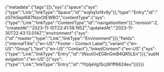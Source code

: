 {"metadata":{"tags":[]},"sys":{"space":{"sys":{"type":"Link","linkType":"Space","id":"eojhq1xf4v9y"}},"type":"Entry","id":"z07ihSepl687NzoOtEWBO","contentType":{"sys":{"type":"Link","linkType":"ContentType","id":"navigationItem"}},"revision":2,"createdAt":"2023-11-10T22:41:58.195Z","updatedAt":"2023-11-30T22:43:13.014Z","environment":{"sys":{"id":"master","type":"Link","linkType":"Environment"}}},"fields":{"internalTitle":{"en-US":"Footer - Contact Label"},"variant":{"en-US":"Group"},"text":{"en-US":"Contact"},"linkedContent":{"en-US":{"sys":{"type":"Link","linkType":"Entry","id":"tNsutOvEG8nGmB4QR5LEn"}}},"subNavigation":{"en-US":[{"sys":{"type":"Link","linkType":"Entry","id":"1YpljeVg1ScjW1ff6624eu"}}]}}}
